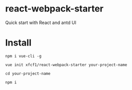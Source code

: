 # react-webpack-starter
Quick start with React and antd UI

# Install

```npm i vue-cli -g```

```vue init xfcf1/react-webpack-starter your-project-name```

```cd your-project-name```

```npm i```
